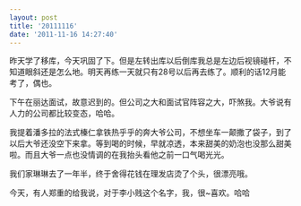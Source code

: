 ```yaml
---
layout: post
title: '20111116'
date: '2011-11-16 14:27:40'
---
```



 昨天学了移库，今天巩固了下。但是左转出库以后倒库我总是左边后视镜碰杆，不知道眼斜还是怎么地。明天再练一天就只有28号以后再去练了。顺利的话12月能考了，偶也。

 下午在丽达面试，故意迟到的。但公司之大和面试官阵容之大，吓煞我。大爷说有人力的公司都比较变态，哈哈。

 我提着潘多拉的法式榛仁拿铁热乎乎的奔大爷公司，不想坐车一颠撒了袋子，到了以后大爷还没空下来拿。等到喝的时候，早就凉透，本来甜美的奶泡也没那么甜美啦。而且大爷一点也没情调的在我抬头看他之前一口气喝光光。

 我们家琳琳去了一年半，终于舍得花钱在理发店烫了个头，很漂亮哦。

 今天，有人郑重的给我说，对于李小贱这个名字，我，很~喜欢。哈哈


